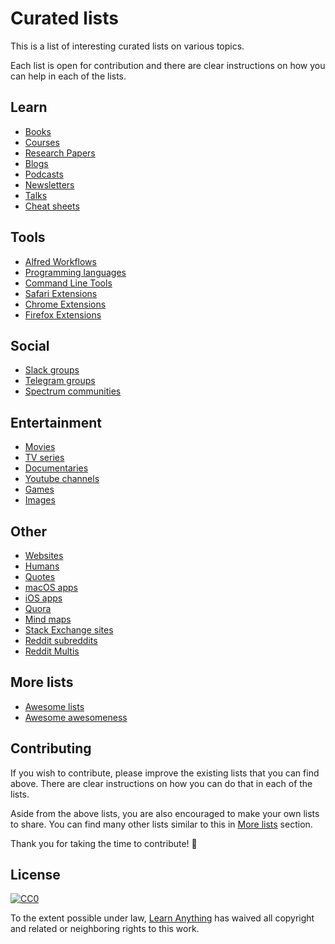 # Curated lists
This is a list of interesting curated lists on various topics.

Each list is open for contribution and there are clear instructions on how you can help in each of the lists.

## Learn
- [Books](https://github.com/learn-anything/books#readme)
- [Courses](https://github.com/learn-anything/courses#readme)
- [Research Papers](https://github.com/learn-anything/research-papers#readme)
- [Blogs](https://github.com/learn-anything/blogs#readme)
- [Podcasts](https://github.com/learn-anything/podcasts#readme)
- [Newsletters](https://github.com/learn-anything/newsletters#readme)
- [Talks](https://github.com/learn-anything/talks#readme)
- [Cheat sheets](https://github.com/learn-anything/cheat-sheets#readme)

## Tools
- [Alfred Workflows](https://github.com/learn-anything/alfred-workflows#readme)
- [Programming languages](https://github.com/learn-anything/programming-languages#readme)
- [Command Line Tools](https://github.com/learn-anything/command-line-tools#readme)
- [Safari Extensions](https://github.com/learn-anything/safari-extensions#readme)
- [Chrome Extensions](https://github.com/learn-anything/chrome-extensions#readme)
- [Firefox Extensions](https://github.com/learn-anything/firefox-extensions#readme)

## Social
- [Slack groups](https://github.com/learn-anything/slack-groups#readme)
- [Telegram groups](https://github.com/learn-anything/telegram-groups#readme)
- [Spectrum communities](https://github.com/learn-anything/spectrum#readme)

## Entertainment
- [Movies](https://github.com/learn-anything/movies#readme)
- [TV series](https://github.com/learn-anything/tv-series#readme)
- [Documentaries](https://github.com/learn-anything/documentaries#readme)
- [Youtube channels](https://github.com/learn-anything/youtube#readme)
- [Games](https://github.com/learn-anything/games#readme)
- [Images](https://github.com/learn-anything/images#readme)

## Other
- [Websites](https://github.com/learn-anything/websites#readme)
- [Humans](https://github.com/learn-anything/humans#readme)
- [Quotes](https://github.com/learn-anything/quotes#readme)
- [macOS apps](https://github.com/learn-anything/macos-apps#readme)
- [iOS apps](https://github.com/learn-anything/ios-apps#readme)
- [Quora](https://github.com/learn-anything/quora#readme)
- [Mind maps](https://github.com/learn-anything/mindmaps#readme)
- [Stack Exchange sites](https://github.com/learn-anything/stack-exchange#readme)
- [Reddit subreddits](https://github.com/learn-anything/reddit#readme)
- [Reddit Multis](https://github.com/learn-anything/reddit-multi#readme)

## More lists
- [Awesome lists](https://github.com/sindresorhus/awesome#readme)
- [Awesome awesomeness](https://github.com/bayandin/awesome-awesomeness#readme)

## Contributing
If you wish to contribute, please improve the existing lists that you can find above. There are clear instructions on how you can do that in each of the lists.

Aside from the above lists, you are also encouraged to make your own lists to share. You can find many other lists similar to this in [More lists](#more-lists) section.

Thank you for taking the time to contribute! 💜

## License
[![CC0](http://mirrors.creativecommons.org/presskit/buttons/88x31/svg/cc-zero.svg)](https://creativecommons.org/publicdomain/zero/1.0/)

To the extent possible under law, [Learn Anything](https://learn-anything.xyz) has waived all copyright and related or neighboring rights to this work.
